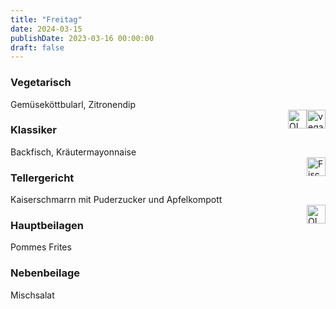 ```yaml
---
title: "Freitag"
date: 2024-03-15
publishDate: 2023-03-16 00:00:00
draft: false
---
```

### Vegetarisch  
<div class="flex-container">
<div>Gemüseköttbularl, Zitronendip</div><div margin-left="auto"><img loading="lazy" src="../images/vegan.png" style="float:right;" alt="vegan.png" height=30px><img loading="lazy" src="../images/OLV.png" style="float:right;" alt="OLV.png" height=30px></div></div>

### Klassiker  
<div class="flex-container">
<div>Backfisch, Kräutermayonnaise</div><div margin-left="auto"><img loading="lazy" src="../images/Fisch.png" style="float:right;" alt="Fisch.png" height=30px></div></div>

### Tellergericht  
<div class="flex-container">
<div>Kaiserschmarrn mit Puderzucker und Apfelkompott</div><div margin-left="auto"><img loading="lazy" src="../images/OLV.png" style="float:right;" alt="OLV.png" height=30px></div></div>

### Hauptbeilagen  
<div class="flex-container">
<div>Pommes Frites </div><div margin-left="auto"></div></div>

### Nebenbeilage  
<div class="flex-container">
<div>Mischsalat </div><div margin-left="auto"></div></div>

